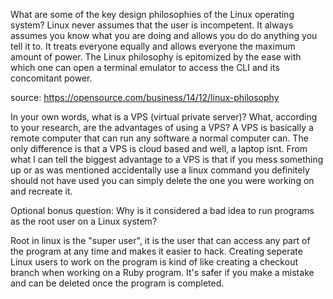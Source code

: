What are some of the key design philosophies of the Linux operating system?
 Linux never assumes that the user is incompetent. It always assumes you know what you are doing and allows you do do anything you tell it to. It treats everyone equally and allows everyone the maximum amount of power. The Linux philosophy is epitomized by the ease with which one can open a terminal emulator to access the CLI and its concomitant power.

 source: https://opensource.com/business/14/12/linux-philosophy

In your own words, what is a VPS (virtual private server)? What, according to your research, are the advantages of using a VPS?
A VPS is basically a remote computer that can run any software a normal computer can. The only difference is that a VPS is cloud based and well, a laptop isnt. From what I can tell the biggest advantage to a VPS is that if you mess something up or as was mentioned accidentally use a linux command you definitely should not have used you can simply delete the one you were working on and recreate it. 

Optional bonus question: Why is it considered a bad idea to run programs as the root user on a Linux system?

Root in linux is the "super user", it is the user that can access any part of the program at any time and makes it easier to hack. Creating seperate Linux users to work on the program is kind of like creating a checkout branch when working on a Ruby program. It's safer if you make a mistake and can be deleted once the program is completed. 